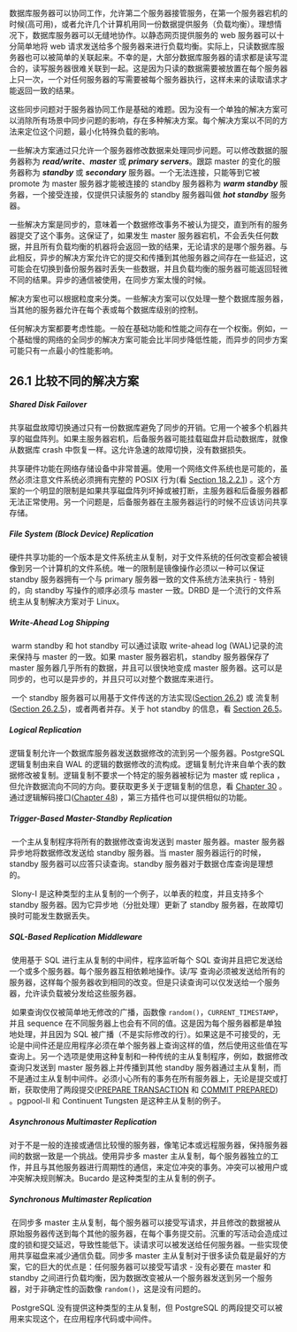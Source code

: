 

​		数据库服务器可以协同工作，允许第二个服务器接管服务，在第一个服务器宕机的时候(高可用)，或者允许几个计算机用同一份数据提供服务（负载均衡）。理想情况下，数据库服务器可以无缝地协作。以静态网页提供服务的 web 服务器可以十分简单地将 web 请求发送给多个服务器来进行负载均衡。实际上，只读数据库服务器也可以被简单的关联起来。不幸的是，大部分数据库服务器的请求都是读写混合的，读写服务器很难关联到一起。这是因为只读的数据需要被放置在每个服务器上只一次，一个对任何服务器的写需要被每个服务器执行，这样未来的读取请求才能返回一致的结果。

​		这些同步问题对于服务器协同工作是基础的难题。因为没有一个单独的解决方案可以消除所有场景中同步问题的影响，存在多种解决方案。每个解决方案以不同的方法来定位这个问题，最小化特殊负载的影响。

​		一些解决方案通过只允许一个服务器修改数据来处理同步问题。可以修改数据的服务器称为 ***read/write***、***master*** 或 ***primary servers***。跟踪 master 的变化的服务器称为 ***standby*** 或 ***secondary*** 服务器。一个无法连接，只能等到它被 promote 为 master 服务器才能被连接的 standby 服务器称为 ***warm standby*** 服务器，一个接受连接，仅提供只读服务的 standby 服务器叫做 ***hot standby*** 服务器。

​		一些解决方案是同步的，意味着一个数据修改事务不被认为提交，直到所有的服务器提交了这个事务。这保证了，如果发生 master 服务器宕机，不会丢失任何数据，并且所有负载均衡的机器将会返回一致的结果，无论请求的是哪个服务器。与此相反，异步的解决方案允许它的提交和传播到其他服务器之间存在一些延迟，这可能会在切换到备份服务器时丢失一些数据，并且负载均衡的服务器可能返回轻微不同的结果。异步的通信被使用，在同步方案太慢的时候。

​		解决方案也可以根据粒度来分类。一些解决方案可以仅处理一整个数据库服务器，当其他的服务器允许在每个表或每个数据库级别的控制。

​		任何解决方案都要考虑性能。一般在基础功能和性能之间存在一个权衡。例如，一个基础慢的网络的全同步的解决方案可能会比半同步降低性能，而异步的同步方案可能只有一点最小的性能影响。



## 26.1 比较不同的解决方案

##### Shared Disk Failover

​		共享磁盘故障切换通过只有一份数据库避免了同步的开销。它用一个被多个机器共享的磁盘阵列。如果主服务器宕机，后备服务器可能挂载磁盘并启动数据库，就像从数据库 crash 中恢复一样。这允许急速的故障切换，没有数据损失。

​		共享硬件功能在网络存储设备中非常普遍。使用一个网络文件系统也是可能的，虽然必须注意文件系统必须拥有完整的 POSIX 行为(看 [Section 18.2.2.1](https://www.postgresql.org/docs/13/creating-cluster.html#CREATING-CLUSTER-NFS)) 。这个方案的一个明显的限制是如果共享磁盘阵列坏掉或被打断，主服务器和后备服务器都无法正常使用。另一个问题是，后备服务器在主服务器运行的时候不应该访问共享存储。



##### File System (Block Device) Replication

​		硬件共享功能的一个版本是文件系统主从复制，对于文件系统的任何改变都会被镜像到另一个计算机的文件系统。唯一的限制是镜像操作必须以一种可以保证 standby 服务器拥有一个与 primary 服务器一致的文件系统方法来执行 - 特别的，向 standby 写操作的顺序必须与 master 一致。DRBD 是一个流行的文件系统主从复制解决方案对于 Linux。



##### Write-Ahead Log Shipping

​		warm standby 和 hot standby 可以通过读取 write-ahead log (WAL)记录的流来保持与 master 的一致。如果 master 服务器宕机，standby 服务器保存了 master 服务器几乎所有的数据，并且可以很快地变成 master 服务器。这可以是同步的，也可以是异步的，并且只可以对整个数据库来进行。

​		一个 standby 服务器可以用基于文件传送的方法实现([Section 26.2](https://www.postgresql.org/docs/13/warm-standby.html)) 或 流复制([Section 26.2.5](https://www.postgresql.org/docs/13/warm-standby.html#STREAMING-REPLICATION))，或者两者并存。关于 hot standby 的信息，看 [Section 26.5](https://www.postgresql.org/docs/13/hot-standby.html)。



##### Logical Replication

​		逻辑复制允许一个数据库服务器发送数据修改的流到另一个服务器。PostgreSQL 逻辑复制由来自 WAL 的逻辑的数据修改的流构成。逻辑复制允许来自单个表的数据修改被复制。逻辑复制不要求一个特定的服务器被标记为 master 或 replica ，但允许数据流向不同的方向。要获取更多关于逻辑复制的信息，看 [Chapter 30](https://www.postgresql.org/docs/13/logical-replication.html) 。通过逻辑解码接口([Chapter 48](https://www.postgresql.org/docs/13/logicaldecoding.html)) ，第三方插件也可以提供相似的功能。



##### Trigger-Based Master-Standby Replication

​		一个主从复制程序将所有的数据修改查询发送到 master 服务器。master 服务器异步地将数据修改发送给 standby 服务器。当 master 服务器运行的时候，standby 服务器可以应答只读查询。standby 服务器对于数据仓库查询是理想的。

​		Slony-I 是这种类型的主从复制的一个例子，以单表的粒度，并且支持多个 standby 服务器。因为它异步地（分批处理）更新了 standby 服务器，在故障切换时可能发生数据丢失。



##### SQL-Based Replication Middleware

​		使用基于 SQL 进行主从复制的中间件，程序监听每个 SQL 查询并且把它发送给一个或多个服务器。每个服务器互相依赖地操作。读/写 查询必须被发送给所有的服务器，这样每个服务器收到相同的改变。但是只读查询可以仅发送给一个服务器，允许读负载被分发给这些服务器。

​		如果查询仅仅被简单地无修改的广播，函数像 `random()`，`CURRENT_TIMESTAMP`，并且 sequence 在不同服务器上也会有不同的值。这是因为每个服务器都是单独地处理，并且因为 SQL 被广播（不是实际修改的行）。如果这是不可接受的，无论是中间件还是应用程序必须在单个服务器上查询这样的值，然后使用这些值在写查询上。另一个选项是使用这种复制和一种传统的主从复制程序，例如，数据修改查询只发送到 master 服务器上并传播到其他 standby 服务器通过主从复制，而不是通过主从复制中间件。必须小心所有的事务在所有服务器上，无论是提交或打断，获取使用了两段提交([PREPARE TRANSACTION](https://www.postgresql.org/docs/13/sql-prepare-transaction.html) 和 [COMMIT PREPARED](https://www.postgresql.org/docs/13/sql-commit-prepared.html)) 。pgpool-II 和 Continuent Tungsten 是这种主从复制的例子。



##### Asynchronous Multimaster Replication

​		对于不是一般的连接或通信比较慢的服务器，像笔记本或远程服务器，保持服务器间的数据一致是一个挑战。使用异步多 master 主从复制，每个服务器独立的工作，并且与其他服务器进行周期性的通信，来定位冲突的事务。冲突可以被用户或冲突解决规则解决。Bucardo 是这种类型的主从复制的例子。



##### Synchronous Multimaster Replication

​		在同步多 master 主从复制，每个服务器可以接受写请求，并且修改的数据被从原始服务器传送到每个其他的服务器，在每个事务提交前。沉重的写活动会造成过度的锁和提交延迟，导致性能低下。读请求可以被发送给任何服务器。一些实现使用共享磁盘来减少通信负载。同步多 master 主从复制对于很多读负载是最好的方案，它的巨大的优点是：任何服务器可以接受写请求 - 没有必要在 master 和 standby 之间进行负载均衡，因为数据改变被从一个服务器发送到另一个服务器，对于非确定性的函数像 `random()`，这是没有问题的。

​		PostgreSQL 没有提供这种类型的主从复制，但 PostgreSQL 的两段提交可以被用来实现这个，在应用程序代码或中间件。